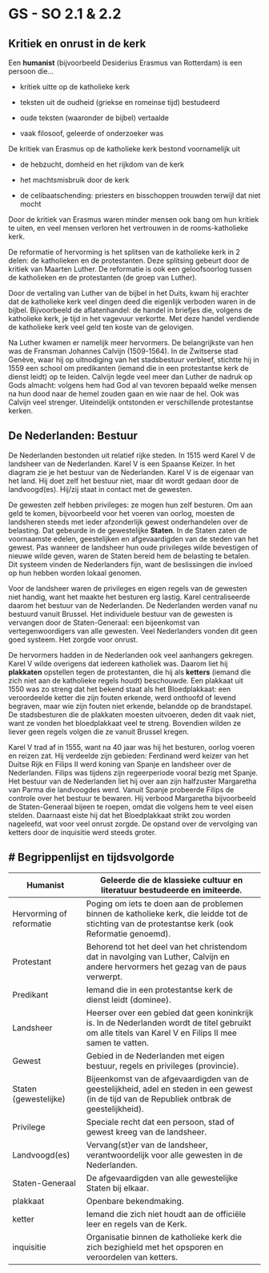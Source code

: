 # GS - SO 2.1 & 2.2

## Kritiek en onrust in de kerk

Een **humanist** (bijvoorbeeld Desiderius Erasmus van Rotterdam) is een persoon die…

- kritiek uitte op de katholieke kerk

- teksten uit de oudheid (griekse en romeinse tijd) bestudeerd

- oude teksten (waaronder de bijbel) vertaalde

- vaak filosoof, geleerde of onderzoeker was

De kritiek van Erasmus op de katholieke kerk bestond voornamelijk uit

- de hebzucht, domheid en het rijkdom van de kerk

- het machtsmisbruik door de kerk

- de celibaatschending: priesters en bisschoppen trouwden terwijl dat niet mocht

Door de kritiek van Erasmus waren minder mensen ook bang om hun kritiek te uiten, en veel mensen verloren het vertrouwen in de rooms-katholieke kerk.

De reformatie of hervorming is het splitsen van de katholieke kerk in 2 delen: de katholieken en de protestanten. Deze splitsing gebeurt door de kritiek van Maarten Luther. De reformatie is ook een geloofsoorlog tussen de katholieken en de protestanten (de groep van Luther).

Door de vertaling van Luther van de bijbel in het Duits, kwam hij erachter dat de katholieke kerk veel dingen deed die eigenlijk verboden waren in de bijbel. Bijvoorbeeld de aflatenhandel: de handel in briefjes die, volgens de katholieke kerk, je tijd in het vagevuur verkortte. Met deze handel verdiende de katholieke kerk veel geld ten koste van de gelovigen.

Na Luther kwamen er namelijk meer hervormers. De belangrijkste van hen was de Fransman Johannes Calvijn (1509-1564). In de Zwitserse stad Genève, waar hij op uitnodiging van het stadsbestuur verbleef, stichtte hij in 1559 een school om predikanten (iemand die in een protestantse kerk de dienst leidt) op te leiden. Calvijn legde veel meer dan Luther de nadruk op Gods almacht: volgens hem had God al van tevoren bepaald welke mensen na hun dood naar de hemel zouden gaan en wie naar de hel. Ook was Calvijn veel strenger. Uiteindelijk ontstonden er verschillende protestantse kerken.

## De Nederlanden: Bestuur

De Nederlanden bestonden uit relatief rijke steden. In 1515 werd Karel V de landsheer van de Nederlanden. Karel V is een Spaanse Keizer. In het diagram zie je het bestuur van de Nederlanden. Karel V is de eigenaar van het land. Hij doet zelf het bestuur niet, maar dit wordt gedaan door de landvoogd(es). Hij/zij staat in contact met de gewesten.

De gewesten zelf hebben privileges: ze mogen hun zelf besturen. Om aan geld te komen, bijvoorbeeld voor het voeren van oorlog, moesten de landsheren steeds met ieder afzonderlijk gewest onderhandelen over de belasting. Dat gebeurde in de gewestelijke **Staten**. In de Staten zaten de voornaamste edelen, geestelijken en afgevaardigden van de steden van het gewest. Pas wanneer de landsheer hun oude privileges wilde bevestigen of nieuwe wilde geven, waren de Staten bereid hem de belasting te betalen. Dit systeem vinden de Nederlanders fijn, want de beslissingen die invloed op hun hebben worden lokaal genomen.

Voor de landsheer waren de privileges en eigen regels van de gewesten niet handig, want het maakte het besturen erg lastig. Karel centraliseerde daarom het bestuur van de Nederlanden. De Nederlanden werden vanaf nu bestuurd vanuit Brussel. Het individuele bestuur van de gewesten is vervangen door de Staten-Generaal: een bijeenkomst van vertegenwoordigers van alle gewesten. Veel Nederlanders vonden dit geen goed systeem. Het zorgde voor onrust.

De hervormers hadden in de Nederlanden ook veel aanhangers gekregen. Karel V wilde overigens dat iedereen katholiek was. Daarom liet hij **plakkaten** opstellen tegen de protestanten, die hij als **ketters** (iemand die zich niet aan de katholieke regels houdt) beschouwde. Een plakkaat uit 1550 was zo streng dat het bekend staat als het Bloedplakkaat: een veroordeelde ketter die zijn fouten erkende, werd onthoofd of levend begraven, maar wie zijn fouten niet erkende, belandde op de brandstapel. De stadsbesturen die de plakkaten moesten uitvoeren, deden dit vaak niet, want ze vonden het bloedplakkaat veel te streng. Bovendien wilden ze liever geen regels volgen die ze vanuit Brussel kregen.

Karel V trad af in 1555, want na 40 jaar was hij het besturen, oorlog voeren en reizen zat. Hij verdeelde zijn gebieden: Ferdinand werd keizer van het Duitse Rijk en Filips II werd koning van Spanje en landsheer over de Nederlanden. Filips was tijdens zijn regeerperiode vooral bezig met Spanje. Het bestuur van de Nederlanden liet hij over aan zijn halfzuster Margaretha van Parma die landvoogdes werd. Vanuit Spanje probeerde Filips de controle over het bestuur te bewaren. Hij verbood Margaretha bijvoorbeeld de Staten-Generaal bijeen te roepen, omdat die volgens hem te veel eisen stelden. Daarnaast eiste hij dat het Bloedplakkaat strikt zou worden nageleefd, wat voor veel onrust zorgde. De opstand over de vervolging van ketters door de inquisitie werd steeds groter.

## # Begrippenlijst en tijdsvolgorde

| Humanist | Geleerde die de klassieke cultuur en literatuur bestudeerde en imiteerde. |
|----|----|
| Hervorming of reformatie | Poging om iets te doen aan de problemen binnen de katholieke kerk, die leidde tot de stichting van de protestantse kerk (ook Reformatie genoemd). |
| Protestant | Behorend tot het deel van het christendom dat in navolging van Luther, Calvijn en andere hervormers het gezag van de paus verwerpt. |
| Predikant | Iemand die in een protestantse kerk de dienst leidt (dominee). |
| Landsheer | Heerser over een gebied dat geen koninkrijk is. In de Nederlanden wordt de titel gebruikt om alle titels van Karel V en Filips II mee samen te vatten. |
| Gewest | Gebied in de Nederlanden met eigen bestuur, regels en privileges (provincie). |
| Staten (gewestelijke) | Bijeenkomst van de afgevaardigden van de geestelijkheid, adel en steden in een gewest (in de tijd van de Republiek ontbrak de geestelijkheid). |
| Privilege | Speciale recht dat een persoon, stad of gewest kreeg van de landsheer. |
| Landvoogd(es) | Vervang(st)er van de landsheer, verantwoordelijk voor alle gewesten in de Nederlanden. |
| Staten-Generaal | De afgevaardigden van alle gewestelijke Staten bij elkaar. |
| plakkaat | Openbare bekendmaking. |
| ketter | Iemand die zich niet houdt aan de officiële leer en regels van de Kerk. |
| inquisitie | Organisatie binnen de katholieke kerk die zich bezighield met het opsporen en veroordelen van ketters. |

##
